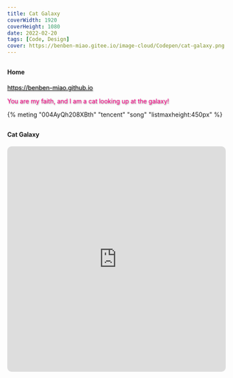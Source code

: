 ```yaml
---
title: Cat Galaxy
coverWidth: 1920
coverHeight: 1080
date: 2022-02-20
tags: [Code, Design]
cover: https://benben-miao.gitee.io/image-cloud/Codepen/cat-galaxy.png
---
```


<!-- <div style="background-color: #eeeeee; width: 120px; padding:5px 20px; border-radius: 3px;">Read More</div> -->
<!-- more -->

## 
#### Home
<div class="card">
  <a href="https://benben-miao.github.io" style="text-shadow: 1px 1px 3px #888;">https://benben-miao.github.io</a>
  <p style="text-shadow: 1px 1px 3px #888; color: #ff0088;">You are my faith, and I am a cat looking up at the galaxy!</p>
</div>

{% meting "004AyQh208XBth" "tencent" "song" "listmaxheight:450px" %}

## 
#### Cat Galaxy
<div class="frame">
  <iframe frameborder="0" allowfullscreen mozallowfullscreen="true" webkitallowfullscreen="true" allow="fullscreen; autoplay; vr" 
  style="width: 100%; height: 520px; border-radius: 10px;" 
  src="https://benben-miao.gitee.io/beautiful-code/cat-galaxy/dist/index.html">
  </iframe>
</div>